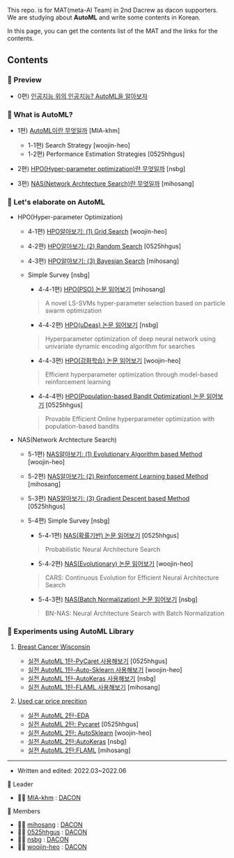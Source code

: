 This repo. is for MAT(meta-AI Team) in 2nd Dacrew as dacon supporters.
We are studying about __AutoML__ and write some contents in Korean.

In this page, you can get the contents list of the MAT and the links for the contents.

## Contents

### :gem: Preview

- 0편) [인공지능 위의 인공지능? AutoML을 알아보자](https://dacon.io/codeshare/4760?utm_source=dacrew&utm_medium=197941&utm_campaign=dacrew_2)

### :gem: What is AutoML?

- 1편) [AutoML이란 무엇일까](https://dacon.io/codeshare/4844?utm_source=dacrew&utm_medium=197941&utm_campaign=dacrew_2) [MIA-khm]

  - 1-1편) Search Strategy [woojin-heo]
  - 1-2편) Performance Estimation Strategies [0525hhgus]

- 2편) [HPO(Hyper-parameter optimization)란 무엇일까](https://dacon.io/codeshare/4863?utm_source=dacrew&utm_medium=197941&utm_campaign=dacrew_2) [nsbg]
- 3편) [NAS(Network Archtecture Search)란 무엇일까](https://dacon.io/codeshare/4879?utm_source=dacrew&utm_medium=197941&utm_campaign=dacrew_2) [mihosang]

### :gem: Let's elaborate on AutoML

- HPO(Hyper-parameter Optimization)

  - 4-1편) [HPO알아보기: (1) Grid Search](https://dacon.io/codeshare/4922?utm_source=dacrew&utm_medium=197941&utm_campaign=dacrew_2) [woojin-heo]
  - 4-2편) [HPO알아보기: (2) Random Search](https://dacon.io/codeshare/5122?utm_source=dacrew&utm_medium=197941&utm_campaign=dacrew_2) [0525hhgus]
  - 4-3편) [HPO알아보기: (3) Bayesian Search](https://dacon.io/codeshare/5125?utm_source=dacrew&utm_medium=197941&utm_campaign=dacrew_2) [mihosang]
  - Simple Survey [nsbg]
  
    - 4-4-1편) [HPO(PSO) 논문 읽어보기](https://dacon.io/codeshare/5187?utm_source=dacrew&utm_medium=197941&utm_campaign=dacrew_2) [mihosang]
    > A novel LS-SVMs hyper-parameter selection based on particle swarm optimization  
    - 4-4-2편) [HPO(uDeas) 논문 읽어보기](https://dacon.io/codeshare/5189?utm_source=dacrew&utm_medium=197941&utm_campaign=dacrew_2) [nsbg]
    > Hyperparameter optimization of deep neural network using univariate dynamic encoding algorithm for searches 
    - 4-4-3편) [HPO(강화학습) 논문 읽어보기](https://dacon.io/codeshare/5190?utm_source=dacrew&utm_medium=197941&utm_campaign=dacrew_2) [woojin-heo]
    > Efficient hyperparameter optimization through model-based reinforcement learning 
    - 4-4-4편) [HPO(Population-based Bandit Optimization) 논문 읽어보기](https://dacon.io/codeshare/5195?utm_source=dacrew&utm_medium=197941&utm_campaign=dacrew_2) [0525hhgus]
    > Provable Efficient Online hyperparameter optimization with population-based bandits 

- NAS(Network Archtecture Search)

  - 5-1편) [NAS알아보기: (1) Evolutionary Algorithm based Method](https://dacon.io/codeshare/5196?utm_source=dacrew&utm_medium=197941&utm_campaign=dacrew_2) [woojin-heo]
  - 5-2편) [NAS알아보기: (2) Reinforcement Learning based Method](https://dacon.io/codeshare/5198?utm_source=dacrew&utm_medium=197941&utm_campaign=dacrew_2) [mihosang]
  - 5-3편) [NAS알아보기: (3) Gradient Descent based Method](https://dacon.io/codeshare/5199?utm_source=dacrew&utm_medium=197941&utm_campaign=dacrew_2) [0525hhgus]
  - 5-4편) Simple Survey [nsbg]

    - 5-4-1편) [NAS(확률기반) 논문 읽어보기](https://dacon.io/codeshare/5202?utm_source=dacrew&utm_medium=197941&utm_campaign=dacrew_2) [0525hhgus]
    > Probabilistic Neural Architecture Search 
    - 5-4-2편) [NAS(Evolutionary) 논문 읽어보기](https://dacon.io/codeshare/5205?utm_source=dacrew&utm_medium=197941&utm_campaign=dacrew_2) [woojin-heo]
    > CARS: Continuous Evolution for Efficient Neural Architecture Search 
    - 5-4-3편) [NAS(Batch Normalization) 논문 읽어보기](https://dacon.io/codeshare/5200?utm_source=dacrew&utm_medium=197941&utm_campaign=dacrew_2) [nsbg]
    > BN-NAS: Neural Architecture Search with Batch Normalization 
  
### :gem: Experiments using AutoML Library


1. [Breast Cancer Wisconsin](https://www.kaggle.com/datasets/uciml/breast-cancer-wisconsin-data)

    - [실전 AutoML 1탄-PyCaret 사용해보기](https://dacon.io/codeshare/5161?utm_source=dacrew&utm_medium=197941&utm_campaign=dacrew_2) [0525hhgus]
    - [실전 AutoML 1탄-Auto-Sklearn 사용해보기](https://dacon.io/codeshare/5160?utm_source=dacrew&utm_medium=197941&utm_campaign=dacrew_2) [woojin-heo]
    - [실전 AutoML 1탄-AutoKeras 사용해보기](https://dacon.io/codeshare/5126?utm_source=dacrew&utm_medium=197941&utm_campaign=dacrew_2) [nsbg]
    - [실전 AutoML 1탄-FLAML 사용해보기](https://dacon.io/codeshare/5162?utm_source=dacrew&utm_medium=197941&utm_campaign=dacrew_2) [mihosang]

2. [Used car price precition](https://dacon.io/competitions/official/235901/overview/description)
    - [실전 AutoML 2탄-EDA](https://dacon.io/competitions/official/235901/codeshare/5097?utm_source=dacrew&utm_medium=197941&utm_campaign=dacrew_2)
    - [실전 AutoML 2탄: Pycaret](https://dacon.io/competitions/official/235901/codeshare/5191?utm_source=dacrew&utm_medium=197941&utm_campaign=dacrew_2) [0525hhgus]
    - [실전 AutoML 2탄: AutoSklearn](https://dacon.io/competitions/official/235901/codeshare/5193?utm_source=dacrew&utm_medium=197941&utm_campaign=dacrew_2) [woojin-heo]
    - [실전 AutoML 2탄:AutoKeras](https://dacon.io/competitions/official/235901/codeshare/5192?utm_source=dacrew&utm_medium=197941&utm_campaign=dacrew_2) [nsbg]
    - [실전 AutoML 2탄:FLAML](https://dacon.io/competitions/official/235901/codeshare/5194?utm_source=dacrew&utm_medium=197941&utm_campaign=dacrew_2) [mihosang]


---

- Written and edited: 2022.03~2022.06

:seedling: Leader

  -  :woman_pilot: [MIA-khm](https://github.com/MIA-khm) : [DACON](https://dacon.io/myprofile/197941/home)

:seedling: Members

  - :man_student: [mihosang](https://github.com/mihosang) : [DACON](https://dacon.io/myprofile/63929/home)
  - :woman_student: [0525hhgus](https://github.com/0525hhgus) : [DACON](https://dacon.io/myprofile/315471/home)
  - :woman_student: [nsbg](https://github.com/nsbg) : [DACON](https://dacon.io/myprofile/407317/home)
  - :woman_student: [woojin-heo](https://github.com/woojin-heo) : [DACON](https://dacon.io/myprofile/424584/home)
  
